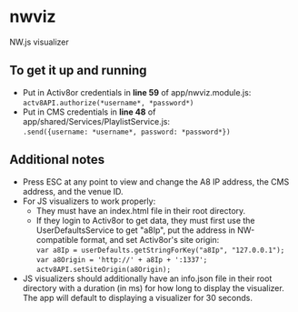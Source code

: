 # nwviz
NW.js visualizer

## To get it up and running
- Put in Activ8or credentials in **line 59** of app/nwviz.module.js:  
   `actv8API.authorize(*username*, *password*)`
- Put in CMS credentials in **line 48** of app/shared/Services/PlaylistService.js:  
   `.send({username: *username*, password: *password*})`
  
## Additional notes
- Press ESC at any point to view and change the A8 IP address, the CMS address, and the venue ID.
- For JS visualizers to work properly:
  - They must have an index.html file in their root directory. 
  - If they login to Activ8or to get data, they must first use the UserDefaultsService to get "a8Ip", put the address in NW-compatible format, and set Activ8or's site origin:  
    `var a8Ip = userDefaults.getStringForKey("a8Ip", "127.0.0.1");`  
    `var a8Origin = 'http://' + a8Ip + ':1337';`  
    `actv8API.setSiteOrigin(a8Origin);`  
- JS visualizers should additionally have an info.json file in their root directory with a duration (in ms) for how long to display the visualizer. The app will default to displaying a visualizer for 30 seconds.
